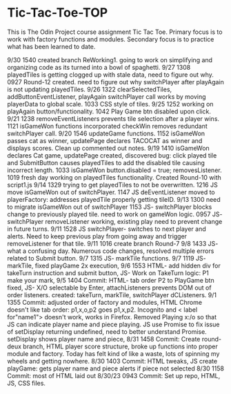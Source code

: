# Tic-Tac-Toe-TOP
This is The Odin Project course assignment Tic Tac Toe.
Primary focus is to work with factory functions and modules. Secondary focus is to practice what has been learned to date.

9/30 1540 created branch ReWorking1. going to work on simplifying and organizing code as its turned into a bowl of spaghetti.
9/27 1308 playedTiles is getting clogged up with stale data, need to figure out why.
0927 Round-12 created. need to figure out why switchPlayer after playAgain is not updating playedTiles.
9/26 1322 clearSelectedTiles, addButtonEventListener, playAgain switchPlayer call works by moving playerData to global scale.
1033 CSS style of tiles.
9/25 1252 working on playAgain button/functionality.
1042 Play Game btn disabled upon click.
9/21 1238 removeEventListeners prevents tile selection after a player wins.
1121 isGameWon functions incorporated checkWin removes redundant switchPlayer call.
9/20 1546 updateGame functions. 
1152 isGameWon passes cat as winner, updatePage declares TACOCAT as winner and displays scores. Clean up commented out notes.
9/19 1410 isGameWon declares Cat game, updatePage created, discovered bug: click played tile and SubmitButton causes playedTiles to add the disabled tile causing incorrect length.
1033 isGameWon button.disabled = true; removesListener.
1019 fresh day working on playedTiles functionality. Created Round-10 with script1.js
9/14 1329 trying to get playedTiles to not be overwritten.
1216 JS move isGameWon out of switchPlayer.
1147 JS deEventListener moved to playerFactory: addresses playedTile properly getting tileID.
9/13 1300 need to migrate isGameWon out of switchPlayer
1153 JS- switchPlayer blocks change to previously played tile. need to work on gameWon logic.
0957  JS- switchPlayer removeListener working, existing play need to prevent change in future turns.
9/11 1528 JS switchPlayer- switches to next player and alerts.  Need to keep previous play from going away and trigger removeListener for that tile.
9/11 1016 create branch Round-7 
9/8 1433 JS- what a confusing day. Numerous code changes, resolved multiple errors related to Submit button.
9/7 1315 JS- markTile functions.
9/7 1119 JS- markTile, fixed playGame 2x execution, 
9/6 1553 HTML- add hidden div for takeTurn instruction and submit button,  JS- Work on TakeTurn logic: P1 make your mark, 
9/5 1404 Commit: HTML- tab order P2 to PlayGame btn fixed, JS- X/O selectable by Enter, attachListeners prevents DOM out of order listeners. created: takeTurn, markTile, switchPlayer dCListeners.
9/1 1355 Commit: adjusted order of factory and modules, 
HTML Chrome doesn't like tab order: p1,x,o,p2 goes p1,x,p2. Incognito and < label for"name1"> doesn't work, works in Firefox. Removed Playing x:/o so that JS can indicate player name and piece playing. 
JS use Promise to fix issue of setDisplay returning undefined, need to better understand Promise.  setDisplay shows player name and piece, 
8/31 1458 Commit: Create round-deux branch, HTML player score structure, broke up functions into proper module and factory. Today has felt kind of like a waste, lots of spinning my wheels and getting nowhere.
8/30 1403 Commit: HTML tweaks, JS create playGame: gets player name and piece alerts if piece not selected
8/30 1158 Commit: most of HTML laid out
8/30/23 0943 Commit: Set up repo, HTML, JS, CSS files.